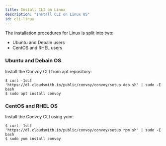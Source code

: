 ```yaml
---
title: Install CLI on Linux
description: "Install CLI on Linux OS"
id: cli-linux
---
```


The installation procedures for Linux is split into two:
- Ubuntu and Debain users
- CentOS and RHEL users


### Ubuntu and Debain OS

Install the Convoy CLI from apt repository:

```console[terminal]
$ curl -1sLf 'https://dl.cloudsmith.io/public/convoy/convoy/setup.deb.sh' | sudo -E bash
$ sudo apt install convoy
```

### CentOS and RHEL OS

Install the Convoy CLI using yum:

```console[terminal]
$ curl -1sLf 'https://dl.cloudsmith.io/public/convoy/convoy/setup.rpm.sh' | sudo -E bash
$ sudo yum install convoy
```